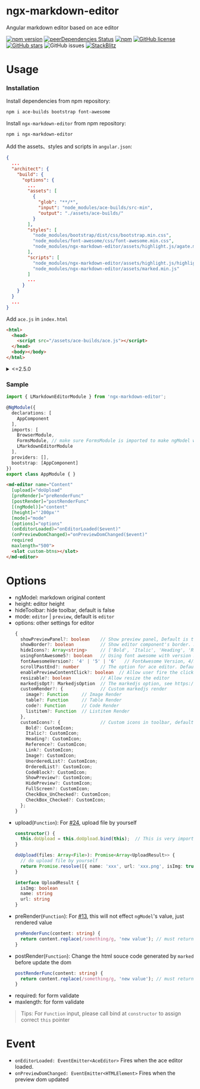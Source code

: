 # ngx-markdown-editor
Angular markdown editor based on ace editor

[![npm version](https://img.shields.io/npm/v/ngx-markdown-editor?color=rgb%2868%2C%20204%2C%2017%29)](https://badge.fury.io/js/ngx-markdown-editor)
[![peerDependencies Status](https://david-dm.org/lon-yang/ngx-markdown-editor/peer-status.svg)](https://david-dm.org/lon-yang/ngx-markdown-editor?type=peer)
[![npm](https://img.shields.io/npm/dm/ngx-markdown-editor?color=rgb%2868%2C%20204%2C%2017%29)](https://www.npmjs.com/package/ngx-markdown-editor)
[![GitHub license](https://img.shields.io/github/license/lon-yang/ngx-markdown-editor?color=rgb%2868%2C%20204%2C%2017%29)](https://github.com/lon-yang/ngx-markdown-editor/blob/master/LICENSE)
[![GitHub stars](https://img.shields.io/github/stars/lon-yang/ngx-markdown-editor?color=rgb%252868%252C%2520204%252C%252017%2529)](https://github.com/lon-yang/ngx-markdown-editor/stargazers)
![GitHub issues](https://img.shields.io/github/issues-raw/lon-yang/ngx-markdown-editor?color=rgb%2868%2C%20204%2C%2017%29)
[![StackBlitz](http://img.shields.io/badge/StackBlitz-Edit-blue)](https://stackblitz.com/edit/ngx-markdown-editor)

# Usage

### Installation

Install dependencies from npm repository:
  
```bash
npm i ace-builds bootstrap font-awesome
```

Install `ngx-markdown-editor` from npm repository:

```bash
npm i ngx-markdown-editor
```

Add the assets、styles and scripts in `angular.json`:
```json
{
  ...
  "architect": {
    "build": {
      "options": {
        ...
        "assets": [
          {
            "glob": "**/*",
            "input": "node_modules/ace-builds/src-min",
            "output": "./assets/ace-builds/"
          }
        ],
        "styles": [
          "node_modules/bootstrap/dist/css/bootstrap.min.css",
          "node_modules/font-awesome/css/font-awesome.min.css",
          "node_modules/ngx-markdown-editor/assets/highlight.js/agate.min.css"
        ],
        "scripts": [
          "node_modules/ngx-markdown-editor/assets/highlight.js/highlight.min.js",
          "node_modules/ngx-markdown-editor/assets/marked.min.js"
        ]
        ...
      }
    }
  }
  ...    
}
```

Add `ace.js` in `index.html`
```html
<html>
  <head>
    <script src="/assets/ace-builds/ace.js"></script>
  </head>
  <body></body>
</html>
```

<details>
<summary><=2.5.0</summary>
<p></p>
Install dependencies from npm repository:

```bash
npm i brace bootstrap font-awesome
```

Install `ngx-markdown-editor` from npm repository:
```bash
npm i ngx-markdown-editor
```

Add the styles and scripts in `angular.json`:
```json
{
  ...
  "architect": {
    "build": {
      "options": {
        ...
        "styles": [
          "node_modules/bootstrap/dist/css/bootstrap.min.css",
          "node_modules/font-awesome/css/font-awesome.min.css",
          "node_modules/ngx-markdown-editor/assets/highlight.js/agate.min.css"
        ],
        "scripts": [
          "node_modules/ngx-markdown-editor/assets/highlight.js/highlight.min.js",
          "node_modules/ngx-markdown-editor/assets/marked.min.js"
        ]
        ...
      }
    }
  }
  ...    
}
```

Import `brace` in `polyfills.ts`

```ts
import 'brace';
import 'brace/mode/markdown';
```
</details>

### Sample

```ts
import { LMarkdownEditorModule } from 'ngx-markdown-editor';

@NgModule({
  declarations: [
    AppComponent
  ],
  imports: [
    BrowserModule,
    FormsModule, // make sure FormsModule is imported to make ngModel work
    LMarkdownEditorModule
  ],
  providers: [],
  bootstrap: [AppComponent]
})
export class AppModule { }
```
```html
<md-editor name="Content" 
  [upload]="doUpload" 
  [preRender]="preRenderFunc" 
  [postRender]="postRenderFunc"
  [(ngModel)]="content" 
  [height]="'200px'" 
  [mode]="mode" 
  [options]="options" 
  (onEditorLoaded)="onEditorLoaded($event)"
  (onPreviewDomChanged)="onPreviewDomChanged($event)"
  required 
  maxlength="500">
  <slot custom-btns></slot>
</md-editor>
```

# Options
- ngModel: markdown original content
- height: editor height
- hideToolbar: hide toolbar, default is false
- mode: `editor` | `preview`, default is `editor`
- options: other settings for editor
  ```ts
  {  
    showPreviewPanel?: boolean    // Show preview panel, Default is true
    showBorder?: boolean          // Show editor component's border. Default is true
    hideIcons?: Array<string>     // ['Bold', 'Italic', 'Heading', 'Reference', 'Link', 'Image', 'Ul', 'Ol', 'Code', 'TogglePreview', 'FullScreen']. Default is empty
    usingFontAwesome5?: boolean   // Using font awesome with version 5, Default is false
    fontAwesomeVersion?: '4' | '5' | '6'   // FontAwesome Version, 4/5/6, default is 4
    scrollPastEnd?: number        // The option for ace editor. Default is 0
    enablePreviewContentClick?: boolean  // Allow user fire the click event on the preview panel, like href etc. Default is false
    resizable?: boolean           // Allow resize the editor
    markedjsOpt?: MarkedjsOption  // The markedjs option, see https://marked.js.org/#/USING_ADVANCED.md#options
    customRender?: {              // Custom markedjs render
      image?: Function     // Image Render
      table?: Function     // Table Render
      code?: Function      // Code Render
      listitem?: Function  // Listitem Render
    },
    customIcons?: {               // Custom icons in toolbar, default using font-awesome 4.x
      Bold?: CustomIcon;
      Italic?: CustomIcon;
      Heading?: CustomIcon;
      Reference?: CustomIcon;
      Link?: CustomIcon;
      Image?: CustomIcon;
      UnorderedList?: CustomIcon;
      OrderedList?: CustomIcon;
      CodeBlock?: CustomIcon;
      ShowPreview?: CustomIcon;
      HidePreview?: CustomIcon;
      FullScreen?: CustomIcon;
      CheckBox_UnChecked?: CustomIcon;
      CheckBox_Checked?: CustomIcon;
    };
  }
  ```
- upload(`Function`): For [#24](https://github.com/lon-yang/ngx-markdown-editor/issues/24), upload file by yourself
  ```ts
  constructor() {
    this.doUpload = this.doUpload.bind(this);  // This is very important.
  }
  
  doUpload(files: Array<File>): Promise<Array<UploadResult>> {
    // do upload file by yourself
    return Promise.resolve([{ name: 'xxx', url: 'xxx.png', isImg: true }]);
  }
  
  interface UploadResult {
    isImg: boolean
    name: string
    url: string
  }
  ```  
- preRender(`Function`): For [#13](https://github.com/lon-yang/ngx-markdown-editor/issues/13), this will not effect `ngModel`'s value, just rendered value
  ```ts
  preRenderFunc(content: string) {
    return content.replace(/something/g, 'new value'); // must return a string
  }
  ```
- postRender(`Function`): Change the html souce code generated by `marked` before update the dom
  ```ts
  postRenderFunc(content: string) {
    return content.replace(/something/g, 'new value'); // must return a string
  }
  ```  
- required: for form validate
- maxlength: for form validate

> Tips: For `Function` input, please call bind at `constructor` to assign correct `this` pointer

# Event
- `onEditorLoaded: EventEmitter<AceEditor>` Fires when the ace editor loaded.
- `onPreviewDomChanged: EventEmitter<HTMLElement>` Fires when the preview dom updated
